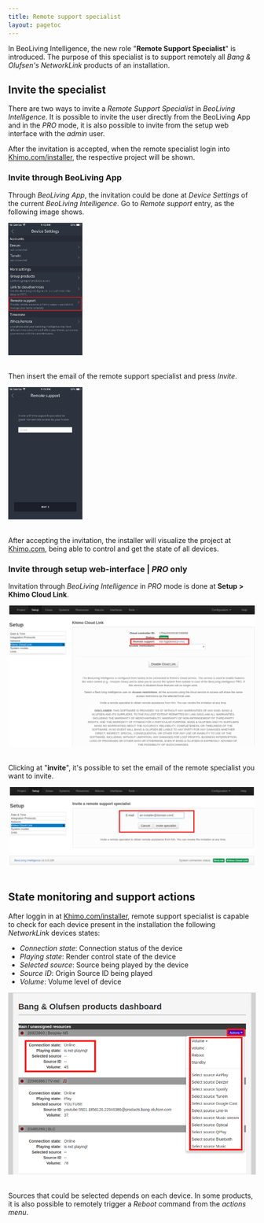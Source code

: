 ```yaml
---
title: Remote support specialist
layout: pagetoc
---
```


In BeoLiving Intelligence, the new role "**Remote Support Specialist**" is introduced. The purpose of this specialist is to support remotely all 
_Bang & Olufsen's NetworkLink_ products of an installation.

## Invite the specialist

There are two ways to invite a _Remote Support Specialist_ in _BeoLiving Intelligence_. It is possible to invite the user directly from the BeoLiving App and in the _PRO_ mode, it is also possible to invite from the setup web interface with the _admin_ user.

After the invitation is accepted, when the remote specialist login into  [Khimo.com/installer](https://www.khimo.com/installer), the respective project will be shown.


### Invite through BeoLiving App

Through _BeoLiving App_, the invitation could be done at _Device Settings_ of the current _BeoLiving Intelligence_. Go to _Remote support_ entry, as 
the following image shows.

<div class="text-center">
  <img src="pictures/bli-remote-support-specialist/send-invitation.png" width="30%" height="auto" class="img-fluid" alt="Remote support specialist"/>
</div>
<br>

Then insert the email of the remote support specialist and press _Invite_.

<div class="text-center">
  <img src="pictures/bli-remote-support-specialist/email-input.png" width="30%" height="auto" class="img-fluid" alt="Remote support specialist insert email"/>
</div>
<br>

After accepting the invitation, the installer will visualize the project at [Khimo.com](https://www.khimo.com/installer), being able to control and get the state of all devices.

### Invite through setup web-interface | _PRO_ only

Invitation through _BeoLiving Intelligence_ in _PRO_ mode is done at **Setup > Khimo Cloud Link**.

<div class="text-center">
  <img src="pictures/bli-remote-support-specialist/web-invitation-1.png" class="img-fluid" alt="Remote support specialist invitation"/>
</div>
<br>

Clicking at "**invite**", it's possible to set the email of the remote specialist you want to invite.

<div class="text-center">
  <img src="pictures/bli-remote-support-specialist/web-invitation-2.png" class="img-fluid" alt="Remote support specialist invitation"/>
</div>
<br>

## State monitoring and support actions

After loggin in at [Khimo.com/installer](https://www.khimo.com/installer), remote support specialist is capable to check for each device present in the installation the following _NetworkLink_ devices states:

+ _Connection state_: Connection status of the device
+ _Playing state_: Render control state of the device
+ _Selected source_: Source being played by the device
+ _Source ID_: Origin Source ID being played
+ _Volume_: Volume level of device

<div class="text-center">
  <img src="pictures/bli-remote-support-specialist/remote-specialist-page.png" class="img-fluid" alt="Remote specialist page"/>
</div>
<br>

Sources that could be selected depends on each device. In some products, it is also possible to remotely trigger a _Reboot_ command from the _actions menu_.

